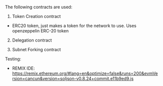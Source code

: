 The following contracts are used:

1) Token Creation contract
- ERC20 token, just makes a token for the network to use. Uses openzeppelin ERC-20 token 

2) Delegation contract

3) Subnet Forking contract


Testing:
- REMIX IDE: https://remix.ethereum.org/#lang=en&optimize=false&runs=200&evmVersion=cancun&version=soljson-v0.8.24+commit.e11b9ed9.js 